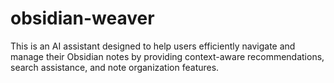 # obsidian-weaver
This is an AI assistant designed to help users efficiently navigate and manage their Obsidian notes by providing context-aware recommendations, search assistance, and note organization features.
